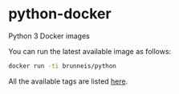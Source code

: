 # python-docker
Python 3 Docker images

You can run the latest available image as follows:
```bash
docker run -ti brunneis/python
```

All the available tags are listed [here](https://hub.docker.com/r/brunneis/python/tags/).
